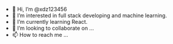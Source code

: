 - 👋 Hi, I’m @xdz123456
- 👀 I’m interested in full stack developing and machine learning.
- 🌱 I’m currently learning React.
- 💞️ I’m looking to collaborate on ...
- 📫 How to reach me ...

<!---
xdz123456/xdz123456 is a ✨ special ✨ repository because its `README.md` (this file) appears on your GitHub profile.
You can click the Preview link to take a look at your changes.
--->
